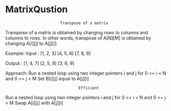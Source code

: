 # MatrixQustion
                            Transpose of a matrix

Transpose of a matris is obtained by changing rows to columns and columns to rows. In other words, transpose of A[N][M] is obtained by changing A[i][j] to A[j][i].

Example:
Input :
        [1, 2, 3]
        [4, 5, 6]
        [7, 8, 9]

Output :
        [1, 4, 7]
        [2, 5, 8]
        [3, 6, 9]

Approach: 
    Run a nested loop using two integer pointers i and j for 0 <= i < N and 0 <= j < M
    Set B[i][j] equal to A[j][i]

                                    Efficient 
Run a nested loop using two integer pointers i and j for 0 <= i < N and 0 <= j < M
Swap A[i][j] with A[j][i]
